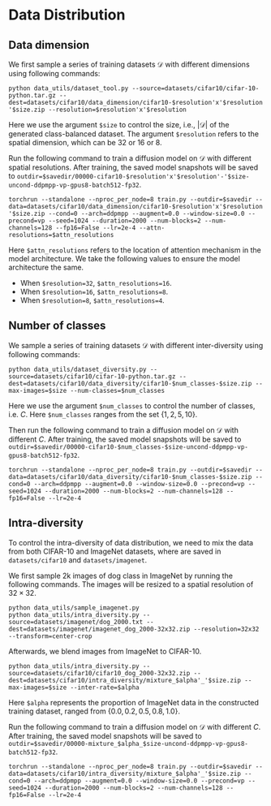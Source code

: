 # Data Distribution

## Data dimension
We first sample a series of training datasets $\mathcal{D}$ with different dimensions using following commands:
```
python data_utils/dataset_tool.py --source=datasets/cifar10/cifar-10-python.tar.gz --dest=datasets/cifar10/data_dimension/cifar10-$resolution'x'$resolution'-'$size.zip --resolution=$resolution'x'$resolution
```
Here we use the argument `$size` to control the size, i.e., $|\mathcal{D}|$ of the generated class-balanced dataset. The argument `$resolution` refers to the spatial dimension, which can be $32$ or $16$ or $8$.

Run the following command to train a diffusion model on $\mathcal{D}$ with different spatial resolutions. After training, the saved model snapshots will be saved to `outdir=$savedir/00000-cifar10-$resolution'x'$resolution'-'$size-uncond-ddpmpp-vp-gpus8-batch512-fp32`.
```
torchrun --standalone --nproc_per_node=8 train.py --outdir=$savedir --data=datasets/cifar10/data_dimension/cifar10-$resolution'x'$resolution'-'$size.zip --cond=0 --arch=ddpmpp --augment=0.0 --window-size=0.0 --precond=vp --seed=1024 --duration=2000 --num-blocks=2 --num-channels=128 --fp16=False --lr=2e-4 --attn-resolutions=$attn_resolutions
```

Here `$attn_resolutions` refers to the location of attention mechanism in the model architecture. We take the following values to ensure the model architecture the same.

* When `$resolution=32`, `$attn_resolutions=16`.
* When `$resolution=16`, `$attn_resolutions=8`.
* When `$resolution=8`, `$attn_resolutions=4`. 

## Number of classes
We sample a series of training datasets $\mathcal{D}$ with different inter-diversity using following commands:
```
python data_utils/dataset_diversity.py --source=datasets/cifar10/cifar-10-python.tar.gz --dest=datasets/cifar10/data_diversity/cifar10-$num_classes-$size.zip --max-images=$size --num-classes=$num_classes
```
Here we use the argument `$num_classes` to control the number of classes, i.e. $C$. Here `$num_classes` ranges from the set $\{1, 2, 5, 10\}$.

Then run the following command to train a diffusion model on $\mathcal{D}$ with different $C$. After training, the saved model snapshots will be saved to `outdir=$savedir/00000-cifar10-$num_classes-$size-uncond-ddpmpp-vp-gpus8-batch512-fp32`.
```
torchrun --standalone --nproc_per_node=8 train.py --outdir=$savedir --data=datasets/cifar10/data_diversity/cifar10-$num_classes-$size.zip --cond=0 --arch=ddpmpp --augment=0.0 --window-size=0.0 --precond=vp --seed=1024 --duration=2000 --num-blocks=2 --num-channels=128 --fp16=False --lr=2e-4
```

## Intra-diversity
To control the intra-diversity of data distribution, we need to mix the data from both CIFAR-10 and ImageNet datasets, where are saved in `datasets/cifar10` and `datasets/imagenet`.

We first sample 2k images of dog class in ImageNet by running the following commands. The images will be resized to a spatial resolution of $32\times32$.
```
python data_utils/sample_imagenet.py
python data_utils/intra_diversity.py --source=datasets/imagenet/dog_2000.txt --dest=datasets/imagenet/imagenet_dog_2000-32x32.zip --resolution=32x32 --transform=center-crop
```

Afterwards, we blend images from ImageNet to CIFAR-10.
```
python data_utils/intra_diversity.py --source=datasets/cifar10/cifar10_dog_2000-32x32.zip --dest=datasets/cifar10/intra_diversity/mixture_$alpha'_'$size.zip --max-images=$size --inter-rate=$alpha
```

Here `$alpha` represents the proportion of ImageNet data in the constructed training dataset, ranged from $\{0.0, 0.2, 0.5, 0.8, 1.0\}$.

Run the following command to train a diffusion model on $\mathcal{D}$ with different $C$. After training, the saved model snapshots will be saved to `outdir=$savedir/00000-mixture_$alpha_$size-uncond-ddpmpp-vp-gpus8-batch512-fp32`.
```
torchrun --standalone --nproc_per_node=8 train.py --outdir=$savedir --data=datasets/cifar10/intra_diversity/mixture_$alpha'_'$size.zip --cond=0 --arch=ddpmpp --augment=0.0 --window-size=0.0 --precond=vp --seed=1024 --duration=2000 --num-blocks=2 --num-channels=128 --fp16=False --lr=2e-4
```